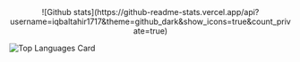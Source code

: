 <center>![Github stats](https://github-readme-stats.vercel.app/api?username=iqbaltahir1717&theme=github_dark&show_icons=true&count_private=true)</center>

![Top Languages Card](https://github-readme-stats.vercel.app/api/top-langs/?username=iqbaltahir1717&layout=compact)
